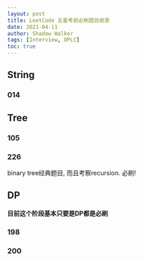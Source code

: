 ```yaml
---
layout: post
title: LeetCode 五星考前必刷题目收录
date: 2021-04-11
author: Shadow Walker
tags: [Interview, OPLC]
toc: true
---
```


## String

### 014



## Tree

### 105



### 226

binary tree经典题目, 而且考察recursion. 必刷!


## DP

**目前这个阶段基本只要是DP都是必刷**


### 198

### 200